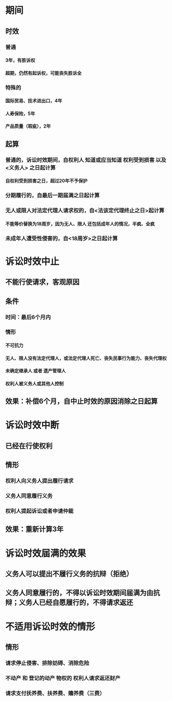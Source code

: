 # 期间
## 时效
### 普通
#### 3年，有胜诉权
#### 超期，仍然有起诉权，可能丧失胜诉全
### 特殊的
#### 国际贸易、技术进出口，4年
#### 人寿保险，5年
#### 产品质量（瑕疵），2年
## 起算
### 普通的，诉讼时效期间，自权利人 知道或应当知道 权利受到损害 以及 <义务人> 之日起计算
#### 自权利受到损害之日，超过20年不予保护
### 分期履行的，自最后一期届满之日起计算
### 无人或限人对法定代理人请求权的，自<法该定代理终止之日>起计算
#### 不能等价替换为18周岁，因为无人、限人 还包括成年人的情况，半疯、全疯
### 未成年人遭受性侵害的，自<18周岁>之日起计算
# 诉讼时效中止
## 不能行使请求，客观原因
## 条件
### 时间：最后6个月内
### 情形
#### 不可抗力
#### 无人、限人没有法定代理人，或法定代理人死亡、丧失民事行为能力、丧失代理权
#### 未确定继承人 或者 遗产管理人
#### 权利人被义务人或其他人控制
## 效果：补偿6个月，自中止时效的原因消除之日起算
# 诉讼时效中断
## 已经在行使权利
## 情形
### 权利人向义务人提出履行请求
### 义务人同意履行义务
### 权利人提起诉讼或者申请仲裁
## 效果：重新计算3年
# 诉讼时效届满的效果
## 义务人可以提出不履行义务的抗辩（拒绝）
## 义务人同意履行的，不得以诉讼时效期间届满为由抗辩；义务人已经自愿履行的，不得请求返还
# 不适用诉讼时效的情形
## 情形
### 请求停止侵害、排除妨碍、消除危险
### 不动产 和 登记的动产 物权的 权利人请求返还财产
### 请求支付抚养费、扶养费、赡养费（三费）